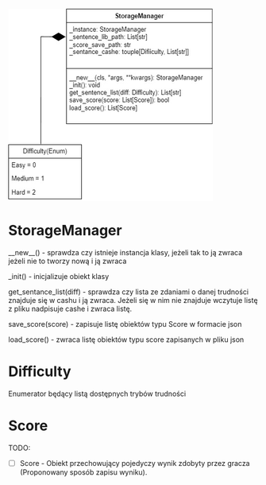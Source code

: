 ![UML](img/StorageManager.jpg)

# StorageManager

\_\_new__() - sprawdza czy istnieje instancja klasy, jeżeli tak to ją zwraca jeżeli nie to tworzy nową i ją zwraca

_init() - inicjalizuje obiekt klasy

get_sentance_list(diff) - sprawdza czy lista ze zdaniami o danej trudności znajduje się w cashu i ją zwraca. Jeżeli się w   nim nie znajduje wczytuje listę z pliku nadpisuje cashe i zwraca listę.

save_score(score) - zapisuje listę obiektów typu Score w formacie json

load_score() - zwraca listę obiektów typu score zapisanych w pliku json

# Difficulty

Enumerator będący listą dostępnych trybów trudności

# Score
TODO:
- [ ] Score - Obiekt przechowujący pojedyczy wynik zdobyty przez gracza
      (Proponowany sposób zapisu wyniku).
